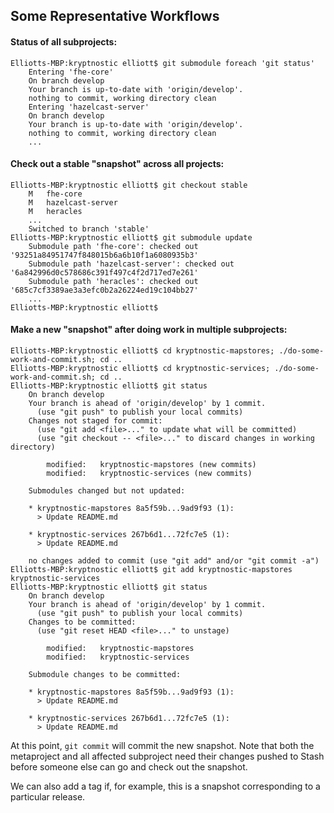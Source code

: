 ## Some Representative Workflows

#### Status of all subprojects:

    Elliotts-MBP:kryptnostic elliott$ git submodule foreach 'git status'
        Entering 'fhe-core'
        On branch develop
        Your branch is up-to-date with 'origin/develop'.
        nothing to commit, working directory clean
        Entering 'hazelcast-server'
        On branch develop
        Your branch is up-to-date with 'origin/develop'.
        nothing to commit, working directory clean
        ...

#### Check out a stable "snapshot" across all projects:

    Elliotts-MBP:kryptnostic elliott$ git checkout stable
        M   fhe-core
        M   hazelcast-server
        M   heracles
        ...
        Switched to branch 'stable'
    Elliotts-MBP:kryptnostic elliott$ git submodule update
        Submodule path 'fhe-core': checked out '93251a84951747f848015b6a6b10f1a6080935b3'
        Submodule path 'hazelcast-server': checked out '6a842996d0c578686c391f497c4f2d717ed7e261'
        Submodule path 'heracles': checked out '685c7cf3389ae3a3efc0b2a26224ed19c104bb27'
        ...
    Elliotts-MBP:kryptnostic elliott$

#### Make a new "snapshot" after doing work in multiple subprojects:

    Elliotts-MBP:kryptnostic elliott$ cd kryptnostic-mapstores; ./do-some-work-and-commit.sh; cd ..
    Elliotts-MBP:kryptnostic elliott$ cd kryptnostic-services; ./do-some-work-and-commit.sh; cd ..
    Elliotts-MBP:kryptnostic elliott$ git status
        On branch develop
        Your branch is ahead of 'origin/develop' by 1 commit.
          (use "git push" to publish your local commits)
        Changes not staged for commit:
          (use "git add <file>..." to update what will be committed)
          (use "git checkout -- <file>..." to discard changes in working directory)

            modified:   kryptnostic-mapstores (new commits)
            modified:   kryptnostic-services (new commits)

        Submodules changed but not updated:

        * kryptnostic-mapstores 8a5f59b...9ad9f93 (1):
          > Update README.md

        * kryptnostic-services 267b6d1...72fc7e5 (1):
          > Update README.md

        no changes added to commit (use "git add" and/or "git commit -a")
    Elliotts-MBP:kryptnostic elliott$ git add kryptnostic-mapstores kryptnostic-services
    Elliotts-MBP:kryptnostic elliott$ git status
        On branch develop
        Your branch is ahead of 'origin/develop' by 1 commit.
          (use "git push" to publish your local commits)
        Changes to be committed:
          (use "git reset HEAD <file>..." to unstage)

            modified:   kryptnostic-mapstores
            modified:   kryptnostic-services

        Submodule changes to be committed:

        * kryptnostic-mapstores 8a5f59b...9ad9f93 (1):
          > Update README.md

        * kryptnostic-services 267b6d1...72fc7e5 (1):
          > Update README.md

At this point, `git commit` will commit the new snapshot.  Note that both the metaproject and all affected subproject need their changes pushed to Stash before someone else can go and check out the snapshot.

We can also add a tag if, for example, this is a snapshot corresponding to a particular release.
